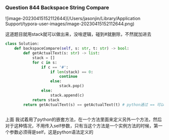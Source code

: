 ### Question 844 Backspace String Compare

![image-20230415152112644](/Users/jasonjin/Library/Application Support/typora-user-images/image-20230415152112644.png)

这道题目就用stack就可以做出来，没啥逻辑，碰到#就删除，不然就加进去

```python
class Solution:
    def backspaceCompare(self, s: str, t: str) -> bool:
        def getActualText(s: str) -> list:
            stack = []
            for c in s:
                if c == '#':
                    if len(stack) == 0:
                        continue
                    else:
                        stack.pop()
                else:
                    stack.append(c)
            return stack
        return getActualText(s) == getActualText(t) # python通过 == 可以直接对比list的数值和顺序
            

```



上面 我试着用了python的嵌套方法，在一个方法里面来定义另外一个方法，然后对于这种情况，不用传入self参数，只有当这个方法是一个实例方法的时候，第一个参数必须得是self，这是python语法定义的